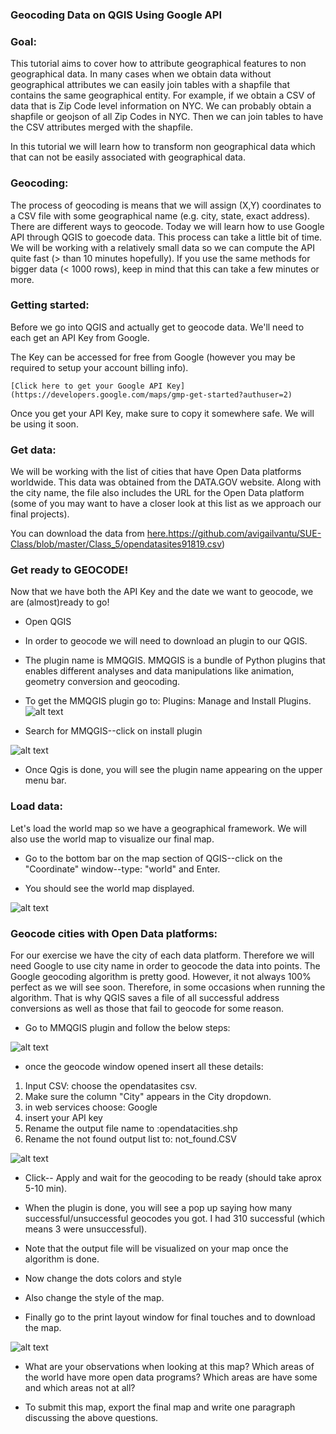 ### Geocoding Data on QGIS Using Google API

### Goal:

This tutorial aims to cover how to attribute geographical features to non geographical data. In many cases when we obtain data without geographical attributes we can easily join tables with a shapfile that  contains the same geographical entity. For example, if we obtain a CSV of data that is Zip Code level information on NYC. We can probably obtain a shapfile or geojson of all Zip Codes in NYC. Then we can join tables to have the CSV attributes merged with the shapfile.

In this tutorial we will learn how to transform non geographical data which that can not be easily associated with geographical data.

### Geocoding:

The process of geocoding is means that we will assign (X,Y) coordinates to a CSV file with some geographical name (e.g. city, state, exact address). There are different ways to geocode. Today we will learn how to use Google API through QGIS to goecode data. This process can take a little bit of time. We will be working with a relatively small data so we can compute the API quite fast (> than 10 minutes hopefully). If you use the same methods for bigger data (< 1000 rows), keep in mind that this can take a few minutes or more.  

### Getting started:

Before we go into QGIS and actually get to geocode data. We'll need to each get an API Key from Google.

The Key can be accessed for free from Google (however you may be required to setup your account billing info).

	[Click here to get your Google API Key](https://developers.google.com/maps/gmp-get-started?authuser=2)

  Once you get your API Key, make sure to copy it somewhere safe. We will be using it soon.


### Get data:

We will be working with the list of cities that have Open Data platforms worldwide. This data was obtained from the DATA.GOV website. Along with the city name, the file also includes the URL for the Open Data platform (some of you may want to have a closer look at this list as we approach our final projects).


You can download the data from [here.](https://developers.google.com/maps/gmp-get-started?authuser=2)https://github.com/avigailvantu/SUE-Class/blob/master/Class_5/opendatasites91819.csv)

### Get ready to GEOCODE!

Now that we have both the API Key and the date we want to geocode, we are (almost)ready to go!
* Open QGIS
* In order to geocode we will need to download an plugin to our QGIS.
* The plugin name is MMQGIS. MMQGIS is a bundle of Python plugins that enables different analyses and data manipulations like animation, geometry conversion and geocoding.  
* To get the MMQGIS plugin go to: Plugins: Manage and Install Plugins. ![alt text](https://github.com/avigailvantu/SUE-Class/blob/master/Class_5/class5_1.png)

* Search for MMQGIS--click on install plugin

![alt text](https://github.com/avigailvantu/SUE-Class/blob/master/Class_5/class5_2.png)

* Once Qgis is done, you will see the plugin name appearing on the upper menu bar.

### Load data:

Let's load the world map so we have a geographical framework. We will also use the world map to visualize our final map.

* Go to the bottom bar on the map section of QGIS--click on the "Coordinate" window--type: "world" and Enter.

 * You should see the world map displayed.

 ![alt text](https://github.com/avigailvantu/SUE-Class/blob/master/Class_5/class5_3.png)

### Geocode cities with Open Data platforms:

For our exercise we have the city of each data platform. Therefore we will need Google to use city name in order to geocode the data into points. The Google  geocoding algorithm is pretty good. However, it not always 100% perfect as we will see soon. Therefore, in some occasions when running the algorithm. That is why QGIS saves a file of all successful address conversions as well as those that fail to geocode for some reason.

* Go to MMQGIS plugin and follow the below steps:

![alt text](https://github.com/avigailvantu/SUE-Class/blob/master/Class_5/class5_4.png)

* once the geocode window opened insert all these details:
1. Input CSV: choose the opendatasites csv.
2. Make sure the column "City" appears in the City dropdown.
3. in web services choose: Google
4. insert your API key
5. Rename the output file name to :opendatacities.shp
6. Rename the not found output list to: not_found.CSV

![alt text](https://github.com/avigailvantu/SUE-Class/blob/master/Class_5/class5_5.png)

* Click-- Apply and wait for the geocoding to be ready (should take aprox 5-10 min).
* When the plugin is done, you will see a pop up saying how many successful/unsuccessful geocodes you got. I had 310 successful (which means 3 were unsuccessful).

* Note that the output file will be visualized on your map once the algorithm is done.

* Now change the dots colors and style
* Also change the style of the map.
* Finally go to the print layout window for final touches and to download the map.

![alt text](https://github.com/avigailvantu/SUE-Class/blob/master/Class_5/class5_6.png)

* What are your observations when looking at this map? Which areas of the world have more open data programs? Which areas are have some and which areas not at all?

* To submit this map, export the final map and write one paragraph discussing the above questions.
